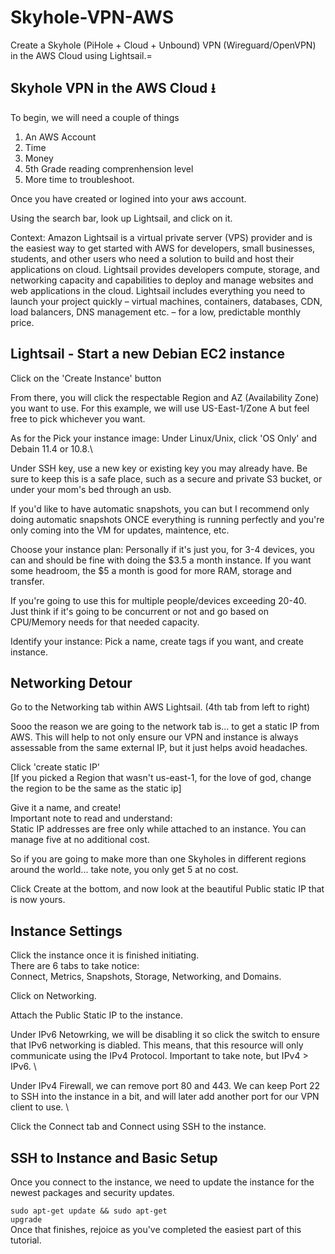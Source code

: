 # Skyhole-VPN-AWS
Create a Skyhole (PiHole + Cloud + Unbound) VPN (Wireguard/OpenVPN) in the AWS Cloud using Lightsail.=

## Skyhole VPN in the AWS Cloud &#11123;

To begin, we will need a couple of things

1. An AWS Account
2. Time
3. Money
4. 5th Grade reading comprenhension level
5. More time to troubleshoot.

Once you have created or logined into your aws account.

Using the search bar, look up Lightsail, and click on it.

Context: Amazon Lightsail is a virtual private server (VPS) provider and is the easiest way to get started with AWS for developers, small businesses, students, and other users who need a solution to build and host their applications on cloud. Lightsail provides developers compute, storage, and networking capacity and capabilities to deploy and manage websites and web applications in the cloud. Lightsail includes everything you need to launch your project quickly – virtual machines, containers, databases, CDN, load balancers, DNS management etc. – for a low, predictable monthly price. <br>

## Lightsail - Start a new Debian EC2 instance

Click on the 'Create Instance' button

From there, you will click the respectable Region and AZ (Availability Zone) you want to use. For this example, we will use US-East-1/Zone A but feel free to pick whichever you want.

As for the Pick your instance image:
Under Linux/Unix, click 'OS Only' and Debain 11.4 or 10.8.\

Under SSH key, use a new key or existing key you may already have. Be sure to keep this is a safe place, such as a secure and private S3 bucket, or under your mom's bed through an usb. 

If you'd like to have automatic snapshots, you can but I recommend only doing automatic snapshots ONCE everything is running perfectly and you're only coming into the VM for updates, maintence, etc.

Choose your instance plan:
Personally if it's just you, for 3-4 devices, you can and should be fine with doing the $3.5 a month instance. If you want some headroom, the $5 a month is good for more RAM, storage and transfer. 

If you're going to use this for multiple people/devices exceeding 20-40. Just think if it's going to be concurrent or not and go based on CPU/Memory needs for that needed capacity.

Identify your instance:
Pick a name, create tags if you want, and create instance.

## Networking Detour
Go to the Networking tab within AWS Lightsail. (4th tab from left to right)

Sooo the reason we are going to the network tab is... to get a static IP from AWS. This will help to not only ensure our VPN and instance is always assessable from the same external IP, but it just helps avoid headaches.

Click 'create static IP'\
[If you picked a Region that wasn't us-east-1, for the love of god, change the region to be the same as the static ip]

Give it a name, and create! \
Important note to read and understand: \
Static IP addresses are free only while attached to an instance. You can manage five at no additional cost.

So if you are going to make more than one Skyholes in different regions around the world... take note, you only get 5 at no cost.

Click Create at the bottom, and now look at the beautiful Public static IP that is now yours.

## Instance Settings

Click the instance once it is finished initiating. \
There are 6 tabs to take notice: \
Connect, Metrics, Snapshots, Storage, Networking, and Domains.

Click on Networking.

Attach the Public Static IP to the instance.

Under IPv6 Netowrking, we will be disabling it so click the switch to ensure that IPv6 networking is diabled. This means, that this resource will only communicate using the IPv4 Protocol. Important to take note, but IPv4 > IPv6. \

Under IPv4 Firewall, we can remove port 80 and 443. We can keep Port 22 to SSH into the instance in a bit, and will later add another port for our VPN client to use. \

Click the Connect tab and Connect using SSH to the instance.

## SSH to Instance and Basic Setup

Once you connect to the instance, we need to update the instance for the newest packages and security updates. 

<code>sudo apt-get update && sudo apt-get upgrade</code> \
Once that finishes, rejoice as you've completed the easiest part of this tutorial.



